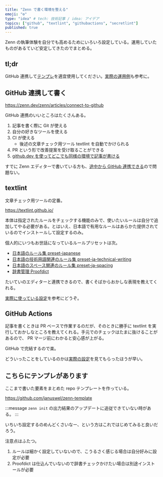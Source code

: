 ```yaml
---
title: "Zenn で書く環境を整える"
emoji: "⚙️"
type: "idea" # tech: 技術記事 / idea: アイデア
topics: ["github", "textlint", "githubactions", "secretlint"]
published: true
---
```


Zenn の執筆体験を自分でも高めるためにいろいろ設定している。運用していたものがあるていど安定してきたのでまとめる。

## tl;dr

GitHub 連携して[テンプレ](https://github.com/januswel/zenn-template)を適宜使用してください。[実際の運用例](https://github.com/januswel/zenn-contents)も参考に。

## GitHub 連携して書く

https://zenn.dev/zenn/articles/connect-to-github

GitHub 連携のいいところはたくさんある。

1. 記事を書く際に Git が使える
2. 自分の好きなツールを使える
3. CI が使える
    - 後述の文章チェック用ツール textlint を自動でかけられる
4. PR という形で改善提案を受け取ることができる
5. [github.dev を使ってどこでも同様の環境で記事が書ける](https://zenn.dev/zenn/articles/usage-github-dev)

すでに Zenn エディターで書いている方も、[途中から GitHub 連携できる](https://zenn.dev/zenn/articles/setup-zenn-github-with-export)ので問題ない。

## textlint

文章チェック用ツールの定番。

https://textlint.github.io/

本体は指定されたルールをチェックする機能のみで、使いたいルールは自分で追加してやる必要がある。とはいえ、日本語で有用なルールはあらかた提供されているのでインストールして設定するのみ。

個人的にいつもお世話になっているルールプリセットは次。

- [日本語のルール集 preset-japanese](https://github.com/textlint-ja/textlint-rule-preset-japanese)
- [日本語の技術用語関連のルール集 preset-ja-technical-writing](https://github.com/textlint-ja/textlint-rule-preset-ja-technical-writing)
- [日本語のスペース関連のルール集 preset-ja-spacing](https://github.com/textlint-ja/textlint-rule-preset-ja-spacing)
- [辞書管理 Proofdict](https://proofdict.github.io/)

たいていのエディターと連携できるので、書くそばからおかしな表現を教えてくれる。

[実際に使っている設定](https://github.com/januswel/zenn-contents/blob/main/.textlintrc)を参考にどうぞ。

## GitHub Actions

記事を書くときは PR ベースで作業するのだが、そのときに勝手に textlint を実行しておかしなところを教えてくれる。手元でのチェックはたまに抜けることがあるので、 PR マージ前にわかると安心感が上がる。

GitHub で完結するので楽。

どういったことをしているのかは[実際の設定](https://github.com/januswel/zenn-contents/blob/main/.github/workflows/lint.yml)を見てもらったほうが早い。

## こちらにテンプレがあります

ここまで書いた要素をまとめた repo テンプレートを作っている。

https://github.com/januswel/zenn-template

:::message
`zenn init` の出力結果のアップデートに追従できていない時がある。
:::

いちいち設定するのめんどくさいなー、という方はこれではじめてみると良いだろう。

注意点はふたつ。

1. ルールは細かく設定していないので、こうるさく感じる場合は自分好みに設定が必要
2. Proofdict は仕込んでいないので辞書チェックかけたい場合は別途インストールが必要
